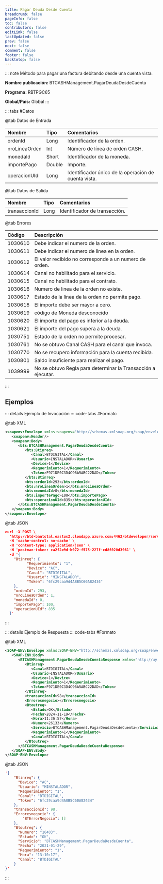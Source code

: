 ```yaml
---
title: Pagar Deuda Desde Cuenta
breadcrumb: false
pageInfo: false
toc: false
contributors: false
editLink: false
lastUpdated: false
prev: false
next: false
comment: false
footer: false
backtotop: false
---
```


<!-- ABRE DATOS DEL MÉTODO -->
::: note Método para pagar una factura debitando desde una cuenta vista.

**Nombre publicación:** BTCASHManagement.PagarDeudaDesdeCuenta

**Programa:** RBTPGC65

**Global/País:** Global
:::
<!-- CIERRA DATOS DEL MÉTODO -->

<!-- ABRE TABLA DE DATOS -->
::: tabs #Datos 

@tab Datos de Entrada

Nombre | Tipo | Comentarios
:--------- | :--------- | :---------
ordenId | Long | Identificador de la orden.
nroLineaOrden | Int | Número de línea de orden CASH.
monedaId | Short | Identificador de la moneda.
importePago | Double | Importe.
operacionUId | Long | Identificador único de la operación de cuenta vista.

@tab Datos de Salida

Nombre | Tipo | Comentarios
:--------- | :--------- | :---------
transaccionId | Long | Identificador de transacción.

@tab Errores

Código | Descripción
:--------- | :-----------
1030610 | Debe indicar el numero de la orden.
1030611 | Debe indicar el numero de linea en la orden.
1030612 | El valor recibido no corresponde a un numero de orden.
1030614 | Canal no habilitado para el servicio.
1030615 | Canal no habilitado para el contrato.
1030616 | Numero de linea de la orden no existe.
1030617 | Estado de la linea de la orden no permite pago.
1030618 | El importe debe ser mayor a cero.
1030619 | código de Moneda desconocido
1030620 | El importe del pago es inferior a la deuda.
1030621 | El importe del pago supera a la deuda.
1030751 | Estado de la orden no permite procesar.
1030761 | No se obtuvo Canal CASH para el canal que invoca.
1030770 | No se recupero información para la cuenta recibida.
1030801 | Saldo insuficiente para realizar el pago.
1039999 | No se obtuvo Regla para determinar la Transacción a ejecutar.

::: 
<!-- CIERRA TABLA DE DATOS -->

## **Ejemplos**

<!-- ABRE EJEMPLO DE INVOCACIÓN -->
::: details Ejemplo de Invocación 
::: code-tabs #Formato

@tab XML
```xml
<soapenv:Envelope xmlns:soapenv="http://schemas.xmlsoap.org/soap/envelope/" xmlns:bts="http://uy.com.dlya.bantotal/BTSOA/">
   <soapenv:Header/>
   <soapenv:Body>
      <bts:BTCASHManagement.PagarDeudaDesdeCuenta>
         <bts:Btinreq>
            <Canal>BTDIGITAL</Canal>
            <Usuario>INSTALADOR</Usuario>
            <Device>1</Device>
            <Requerimiento>1</Requerimiento>
            <Token>F971DE0C3D4C96A5ABC22DAD</Token>
         </bts:Btinreq>
         <bts:ordenId>293</bts:ordenId>
         <bts:nroLineaOrden>1</bts:nroLineaOrden>
         <bts:monedaId>0</bts:monedaId>
         <bts:importePago>100</bts:importePago>
         <bts:operacionUId>835</bts:operacionUId>
      </bts:BTCASHManagement.PagarDeudaDesdeCuenta>
   </soapenv:Body>
</soapenv:Envelope>
```

@tab JSON
```json
curl -X POST \
  'http://btd-bantotal.eastus2.cloudapp.azure.com:4462/btdeveloper/servlet/com.dlya.bantotal.odwsbt_BTCASHManagement?PagarDeudaDesdeCuenta=' \
  -H 'cache-control: no-cache' \
  -H 'content-type: application/json' \
  -H 'postman-token: ca2f2e9d-b972-f575-227f-cd86920d3961' \
  -d '{
    "Btinreq": {
          "Requerimiento": "1",
          "Device": "AC",
          "Canal": "BTDIGITAL",
          "Usuario": "MINSTALADOR",
          "Token": "6fc29caa9d4A8B5C60A82434"
    },
    "ordenId": 293,
    "nroLineaOrden": 1,
    "monedaId": 0,
    "importePago": 100,
    "operacionUId": 835
  }'
```
:::
<!-- CIERRA EJEMPLO DE INVOCACIÓN -->

<!-- ABRE EJEMPLO DE RESPUESTA -->
::: details Ejemplo de Respuesta 
::: code-tabs #Formato

@tab XML
```xml
<SOAP-ENV:Envelope xmlns:SOAP-ENV="http://schemas.xmlsoap.org/soap/envelope/" xmlns:xsd="http://www.w3.org/2001/XMLSchema" xmlns:SOAP-ENC="http://schemas.xmlsoap.org/soap/encoding/" xmlns:xsi="http://www.w3.org/2001/XMLSchema-instance">
   <SOAP-ENV:Body>
      <BTCASHManagement.PagarDeudaDesdeCuentaResponse xmlns="http://uy.com.dlya.bantotal/BTSOA/">
         <Btinreq>
            <Canal>BTDIGITAL</Canal>
            <Usuario>INSTALADOR</Usuario>
            <Device>1</Device>
            <Requerimiento>1</Requerimiento>
            <Token>F971DE0C3D4C96A5ABC22DAD</Token>
         </Btinreq>
         <transaccionId>98</transaccionId>
         <Erroresnegocio></Erroresnegocio>
         <Btoutreq>
            <Estado>OK</Estado>
            <Fecha>2024-11-19</Fecha>
            <Hora>11:36:57</Hora>
            <Numero>26133</Numero>
            <Servicio>BTCASHManagement.PagarDeudaDesdeCuenta</Servicio>
            <Requerimiento>1</Requerimiento>
            <Canal>BTDIGITAL</Canal>
         </Btoutreq>
      </BTCASHManagement.PagarDeudaDesdeCuentaResponse>
   </SOAP-ENV:Body>
</SOAP-ENV:Envelope>
```

@tab JSON
```json
'{
    "Btinreq": {
      "Device": "AC",
      "Usuario": "MINSTALADOR",
      "Requerimiento": "1",
      "Canal": "BTDIGITAL",
      "Token": "6fc29caa9d4A8B5C60A82434"
    },
    "transaccionId": 98,
    "Erroresnegocio": {
        "BTErrorNegocio": []
    },
    "Btoutreq": {
      "Numero": "10403",
      "Estado": "OK",
      "Servicio": "BTCASHManagement.PagarDeudaDesdeCuenta",
      "Fecha": "2021-01-29",
      "Requerimiento": "1",
      "Hora": "13:10:17",
      "Canal": "BTDIGITAL"
    }
}'
```
::: 
<!-- CIERRA EJEMPLO DE RESPUESTA -->


